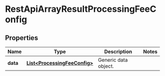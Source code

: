 
# RestApiArrayResultProcessingFeeConfig

## Properties
Name | Type | Description | Notes
------------ | ------------- | ------------- | -------------
**data** | [**List&lt;ProcessingFeeConfig&gt;**](ProcessingFeeConfig.md) | Generic data object. | 



